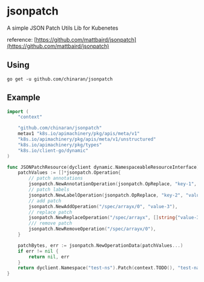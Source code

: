 # jsonpatch

A simple JSON Patch Utils Lib for Kubenetes

reference: [https://github.com/mattbaird/jsonpatch](https://github.com/mattbaird/jsonpatch)

## Using

```shell
go get -u github.com/chinaran/jsonpatch
```

## Example

```go
import (
	"context"

	"github.com/chinaran/jsonpatch"
	metav1 "k8s.io/apimachinery/pkg/apis/meta/v1"
	"k8s.io/apimachinery/pkg/apis/meta/v1/unstructured"
	"k8s.io/apimachinery/pkg/types"
	"k8s.io/client-go/dynamic"
)

func JSONPatchResource(dyclient dynamic.NamespaceableResourceInterface) (*unstructured.Unstructured, error) {
	patchValues := []*jsonpatch.Operation{
		// patch annotations
		jsonpatch.NewAnnotationOperation(jsonpatch.OpReplace, "key-1", "value-1"),
		// patch labels
		jsonpatch.NewLabelOperation(jsonpatch.OpReplace, "key-2", "value-2"),
		// add patch
		jsonpatch.NewAddOperation("/spec/arrayx/0", "value-3"),
		// replace patch
		jsonpatch.NewReplaceOperation("/spec/arrayx", []string{"value-3", "value-4"}),
		/// remove patch
		jsonpatch.NewRemoveOperation("/spec/arrayx/0"),
	}

	patchBytes, err := jsonpatch.NewOperationData(patchValues...)
	if err != nil {
		return nil, err
	}
	return dyclient.Namespace("test-ns").Patch(context.TODO(), "test-name", types.JSONPatchType, patchBytes, metav1.PatchOptions{})
}
```